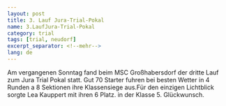 ```yaml
---
layout: post
title: 3. Lauf Jura-Trial-Pokal
name: 3.LaufJura-Trial-Pokal
category: trial
tags: [trial, neudorf]
excerpt_separator: <!--mehr-->
lang: de
---
```

Am vergangenen Sonntag fand beim MSC Großhabersdorf der dritte Lauf zum Jura Trial Pokal statt. Gut 70 Starter fuhren bei besten Wetter in 4 Runden a 8 Sektionen ihre Klassensiege aus.Für den einzigen Lichtblick sorgte Lea Kauppert mit ihren 6 Platz. in der Klasse 5. Glückwunsch.
